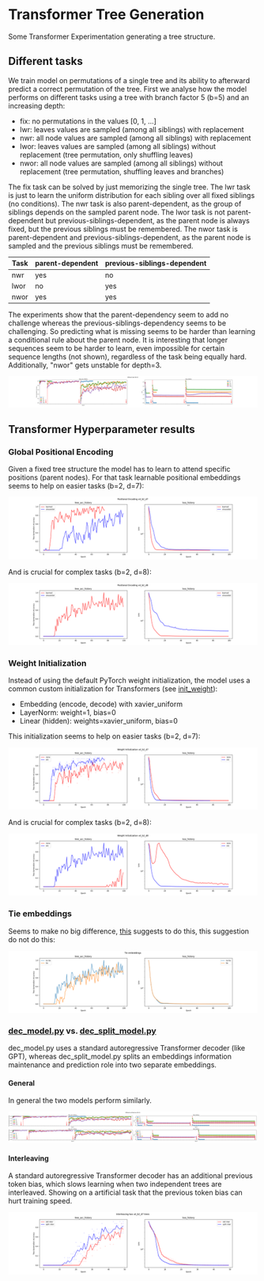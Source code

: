 # Transformer Tree Generation

Some Transformer Experimentation generating a tree structure.

## Different tasks

We train model on permutations of a single tree and its ability to afterward predict a correct permutation of the tree.
First we analyse how the model performs on different tasks using a tree with branch factor 5 (b=5) and an increasing depth:

* fix: no permutations in the values [0, 1, ...]
* lwr: leaves values are sampled (among all siblings) with replacement
* nwr: all node values are sampled (among all siblings) with replacement
* lwor: leaves values are sampled (among all siblings) without replacement (tree permutation, only shuffling leaves)
* nwor: all node values are sampled (among all siblings) without replacement (tree permutation, shuffling leaves and branches)

The fix task can be solved by just memorizing the single tree.
The lwr task is just to learn the uniform distribution for each sibling over all fixed siblings (no conditions).
The nwr task is also parent-dependent, as the group of siblings depends on the sampled parent node.
The lwor task is not parent-dependent but previous-siblings-dependent, as the parent node is always fixed, but the previous siblings must be remembered.
The nwor task is parent-dependent and previous-siblings-dependent, as the parent node is sampled and the previous siblings must be remembered. 

| Task    | parent-dependent  | previous-siblings-dependent |  
|---------|-------------------|-----------------------------|
| nwr     | yes               | no                          |
| lwor    | no                | yes                         |
| nwor    | yes               | yes                         |

The experiments show that the parent-dependency seem to add no challenge whereas the previous-siblings-dependency seems to be challenging.
So predicting what is missing seems to be harder than learning a conditional rule about the parent node.
It is interesting that longer sequences seem to be harder to learn, even impossible for certain sequence lengths (not shown), regardless of the task being equally hard.
Additionally, "nwor" gets unstable for depth=3.

![Different-task-(bf=5).png](imgs/Different-task-(bf=5).png)

## Transformer Hyperparameter results

### Global Positional Encoding

Given a fixed tree structure the model has to learn to attend specific positions (parent nodes).
For that task learnable positional embeddings seems to help on easier tasks (b=2, d=7):

![Positional Encoding x4_b2_d7.png](imgs/Positional-Encoding-x4_b2_d7.png)

And is crucial for complex tasks (b=2, d=8):

![Positional Encoding x4_b2_d8.png](imgs/Positional-Encoding-x4_b2_d8.png)

### Weight Initialization

Instead of using the default PyTorch weight initialization, the model uses a common custom initialization for Transformers (see [init_weight](dec_model.py)):
* Embedding (encode, decode) with xavier_uniform 
* LayerNorm: weight=1, bias=0 
* Linear (hidden): weights=xavier_uniform, bias=0

This initialization seems to help on easier tasks (b=2, d=7):

![Weight Initialization x4_b2_d7.png](imgs/Weight-Initialization-x4_b2_d7.png)

And is crucial for complex tasks (b=2, d=8):

![Weight Initialization x4_b2_d8.png](imgs/Weight-Initialization-x4_b2_d8.png)

### Tie embeddings

Seems to make no big difference, [this](https://arxiv.org/pdf/1611.01462) suggests to do this, this suggestion do not do this:

![Tie-embeddings.png](imgs/Tie-embeddings.png)


### [dec_model.py](dec_model.py) vs. [dec_split_model.py](dec_split_model.py)

dec_model.py uses a standard autoregressive Transformer decoder (like GPT), 
whereas dec_split_model.py splits an embeddings information maintenance and prediction role into two separate embeddings.

#### General

In general the two models perform similarly.

![Different-architecture-(bf=5).png](imgs/Different-architecture-(bf=5).png)

#### Interleaving

A standard autoregressive Transformer decoder has an additional previous token bias, which slows learning when two independent trees are interleaved.
Showing on a artificial task that the previous token bias can hurt training speed.

![Interleaving-two-x4_b2_d7-trees.png](imgs/Interleaving-two-x4_b2_d7-trees.png)
